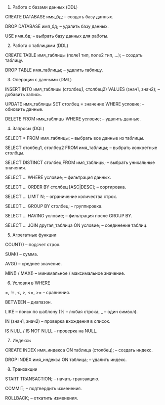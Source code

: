 1. Работа с базами данных (DDL)

CREATE DATABASE имя_бд; – создать базу данных.

DROP DATABASE имя_бд; – удалить базу данных.

USE имя_бд; – выбрать базу данных для работы.

2. Работа с таблицами (DDL)

CREATE TABLE имя_таблицы (поле1 тип, поле2 тип, ...); – создать таблицу.

DROP TABLE имя_таблицы; – удалить таблицу.

3. Операции с данными (DML)

INSERT INTO имя_таблицы (столбец1, столбец2) VALUES (знач1, знач2); – добавить запись.

UPDATE имя_таблицы SET столбец = значение WHERE условие; – обновить данные.

DELETE FROM имя_таблицы WHERE условие; – удалить данные.

4. Запросы (DQL)

SELECT * FROM имя_таблицы; – выбрать все данные из таблицы.

SELECT столбец1, столбец2 FROM имя_таблицы; – выбрать конкретные столбцы.

SELECT DISTINCT столбец FROM имя_таблицы; – выбрать уникальные значения.

SELECT ... WHERE условие; – фильтрация данных.

SELECT ... ORDER BY столбец [ASC|DESC]; – сортировка.

SELECT ... LIMIT N; – ограничение количества строк.

SELECT ... GROUP BY столбец; – группировка.

SELECT ... HAVING условие; – фильтрация после GROUP BY.

SELECT ... JOIN другая_таблица ON условие; – соединение таблиц.

5. Агрегатные функции

COUNT() – подсчет строк.

SUM() – сумма.

AVG() – среднее значение.

MIN() / MAX() – минимальное / максимальное значение.

6. Условия в WHERE

=, !=, <, >, <=, >= – сравнения.

BETWEEN – диапазон.

LIKE – поиск по шаблону (% – любая строка, _ – один символ).

IN (знач1, знач2) – проверка вхождения в список.

IS NULL / IS NOT NULL – проверка на NULL.

7. Индексы

CREATE INDEX имя_индекса ON таблица (столбец); – создать индекс.

DROP INDEX имя_индекса ON таблица; – удалить индекс.

8. Транзакции

START TRANSACTION; – начать транзакцию.

COMMIT; – подтвердить изменения.

ROLLBACK; – откатить изменения.
